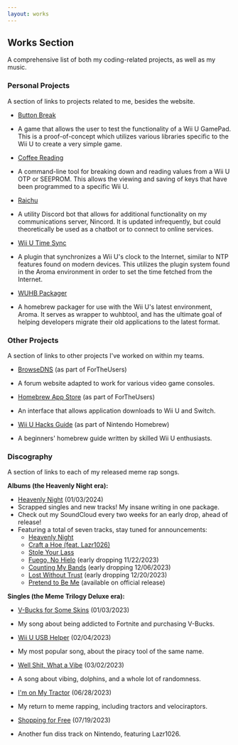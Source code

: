 ```yaml
---
layout: works
---
```


## Works Section

A comprehensive list of both my coding-related projects, as well as my music.

### Personal Projects

A section of links to projects related to me, besides the website.

* [Button Break](https://github.com/Nightkingale/Button-Break)
* A game that allows the user to test the functionality of a Wii U GamePad. This is a proof-of-concept which utilizes various libraries specific to the Wii U to create a very simple game.

* [Coffee Reading](https://github.com/Nightkingale/Coffee-Reading)
* A command-line tool for breaking down and reading values from a Wii U OTP or SEEPROM. This allows the viewing and saving of keys that have been programmed to a specific Wii U.

* [Raichu](https://github.com/Nightkingale/Raichu) 
* A utility Discord bot that allows for additional functionality on my communications server, Nincord. It is updated infrequently, but could theoretically be used as a chatbot or to connect to online services.

* [Wii U Time Sync](https://github.com/Nightkingale/Wii-U-Time-Sync)
* A plugin that synchronizes a Wii U's clock to the Internet, similar to NTP features found on modern devices. This utilizes the plugin system found in the Aroma environment in order to set the time fetched from the Internet.

* [WUHB Packager](https://github.com/Nightkingale/WUHB-Packager)
* A homebrew packager for use with the Wii U's latest environment, Aroma. It serves as wrapper to wuhbtool, and has the ultimate goal of helping developers migrate their old applications to the latest format. 

### Other Projects

A section of links to other projects I've worked on within my teams.

* [BrowseDNS](https://browsedns.net/) (as part of ForTheUsers)
* A forum website adapted to work for various video game consoles.

* [Homebrew App Store](https://github.com/fortheusers/hb-appstore) (as part of ForTheUsers)
* An interface that allows application downloads to Wii U and Switch. 

* [Wii U Hacks Guide](https://wiiu.hacks.guide/) (as part of Nintendo Homebrew)
* A beginners' homebrew guide written by skilled Wii U enthusiasts.

### Discography

A section of links to each of my released meme rap songs.

**Albums (the Heavenly Night era):**

* [Heavenly Night](https://push.fm/fl/hn) (01/03/2024)
* Scrapped singles and new tracks! My insane writing in one package.
* Check out my SoundCloud every two weeks for an early drop, ahead of release!
* Featuring a total of seven tracks, stay tuned for announcements:
    * [Heavenly Night](https://soundcloud.com/nightkingale/heavenly-night?in=nightkingale/sets/heavenly-night)
    * [Craft a Hoe (feat. Lazr1026)](https://soundcloud.com/nightkingale/craft-a-hoe?in=nightkingale/sets/heavenly-night)
    * [Stole Your Lass](https://soundcloud.com/nightkingale/stole-your-lass?in=nightkingale/sets/heavenly-night)
    * [Fuego, No Hielo](https://soundcloud.com/nightkingale/fuego-no-hielo?in=nightkingale/sets/heavenly-night) (early dropping 11/22/2023)
    * [Counting My Bands](https://soundcloud.com/nightkingale/counting-my-bands?in=nightkingale/sets/heavenly-night) (early dropping 12/06/2023)
    * [Lost Without Trust](https://soundcloud.com/nightkingale/lost-without-trust?in=nightkingale/sets/heavenly-night) (early dropping 12/20/2023)
    * [Pretend to Be Me](https://soundcloud.com/nightkingale/pretend-to-be-me?in=nightkingale/sets/heavenly-night) (available on official release)

**Singles (the Meme Trilogy Deluxe era):**

* [V-Bucks for Some Skins](https://push.fm/fl/vbfss) (01/03/2023)
* My song about being addicted to Fortnite and purchasing V-Bucks.

* [Wii U USB Helper](https://push.fm/fl/wuub) (02/04/2023)
* My most popular song, about the piracy tool of the same name.

* [Well Shit, What a Vibe](https://push.fm/fl/wswav) (03/02/2023)
* A song about vibing, dolphins, and a whole lot of randomness.

* [I'm on My Tractor](https://push.fm/fl/iomt) (06/28/2023)
* My return to meme rapping, including tractors and velociraptors.

* [Shopping for Free](https://push.fm/fl/sff) (07/19/2023)
* Another fun diss track on Nintendo, featuring Lazr1026.